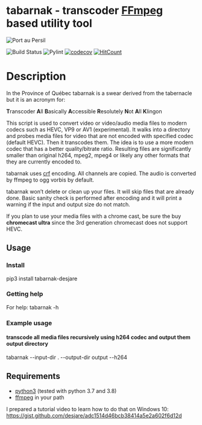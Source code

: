 # tabarnak - transcoder [FFmpeg](https://ffmpeg.org/) based utility tool
![Port au Persil](https://github.com/desjare/tabarnak/blob/main/.www/tabarnak.png?raw=true)

![Build Status](https://travis-ci.com/desjare/tabarnak.svg?branch=main)
![Pylint](https://github.com/desjare/tabarnak/workflows/Pylint/badge.svg)
[![codecov](https://codecov.io/gh/desjare/tabarnak/branch/main/graph/badge.svg?token=OTM2MYLPOM)](undefined)
[![HitCount](http://hits.dwyl.com/desjare/desjare/tabarnak.svg)](http://hits.dwyl.com/desjare/desjare/tabarnak)

# Description
In the Province of Québec tabarnak is a swear derived from the tabernacle but it is an acronym for:

**T**ranscoder **A**ll **B**asically **A**ccessible **R**esolutely **N**ot **A**ll **K**lingon

This script is used to convert video or video/audio media files to modern codecs such as HEVC, VP9 or AV1 (experimental). It walks into a directory and probes media files for video that are not encoded with specified codec (default HEVC). Then it transcodes them. The idea is to use a more modern codec that has a better quality/bitrate ratio. Resulting files are significantly smaller than original h264, mpeg2, mpeg4 or likely any other formats that they are currently encoded to.

tabarnak uses [crf](https://trac.ffmpeg.org/wiki/Encode/H.265) encoding. All channels are copied. The audio is converted by ffmpeg to ogg vorbis by default.

tabarnak won’t delete or clean up your files. It will skip files that are already done. Basic sanity check is performed after encoding and it will print a warning if the input and output size do not match.

If you plan to use your media files with a chrome cast, be sure the buy **chromecast ultra** since the 3rd generation chromecast does not support HEVC.

## Usage

### Install
pip3 install tabarnak-desjare

### Getting help
For help:
tabarnak -h

### Example usage

#### transcode all media files recursively using h264 codec and output them output directory 
tabarnak --input-dir . --output-dir output --h264

## Requirements
* [python3](https://www.python.org/) (tested with python 3.7 and 3.8)
* [ffmpeg](https://ffmpeg.org/) in your path

I prepared a tutorial video to learn how to do that on Windows 10:
https://gist.github.com/desjare/adc1514d46bcb38414a5e2a602f6d12d

